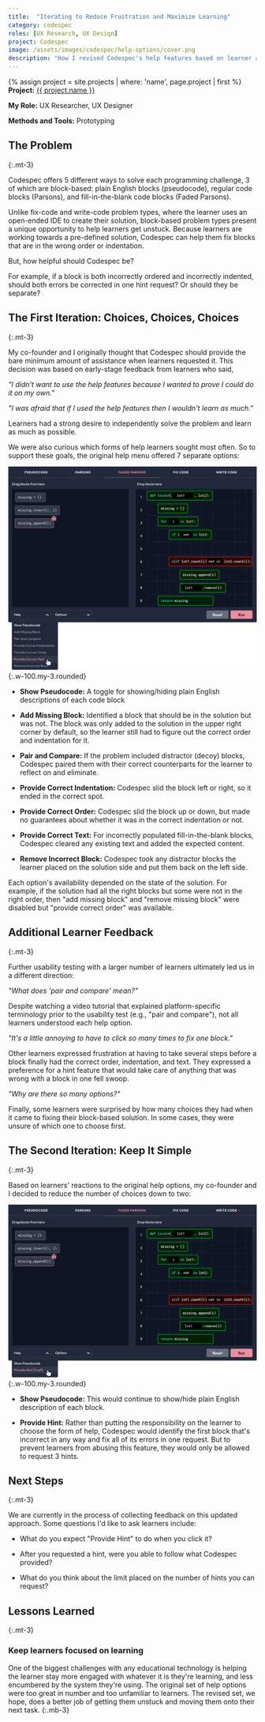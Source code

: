 ```yaml
---
title:  "Iterating to Reduce Frustration and Maximize Learning"
category: codespec
roles: [UX Research, UX Design]
project: Codespec
image: /assets/images/codespec/help-options/cover.png
description: "How I revised Codespec's help features based on learner and instructor feedback."
---
```

{% assign project = site.projects | where: 'name', page.project | first %}
**Project:** <a href="{{ project.url }}" class="text--link">{{ project.name }}</a>

**My Role:** UX Researcher, UX Designer

**Methods and Tools:** Prototyping

## The Problem
{:.mt-3}

Codespec offers 5 different ways to solve each programming challenge, 3 of which are block-based: plain English blocks (pseudocode), regular code blocks (Parsons), and fill-in-the-blank code blocks (Faded Parsons).

Unlike fix-code and write-code problem types, where the learner uses an open-ended IDE to create their solution, block-based problem types present a unique opportunity to help learners get unstuck. Because learners are working towards a pre-defined solution, Codespec can help them fix blocks that are in the wrong order or indentation.

But, how helpful should Codespec be? 

For example, if a block is both incorrectly ordered and incorrectly indented, should both errors be corrected in one hint request? Or should they be separate?

## The First Iteration: Choices, Choices, Choices
{:.mt-3}

My co-founder and I originally thought that Codespec should provide the bare minimum amount of assistance when learners requested it. This decision was based on early-stage feedback from learners who said,

_"I didn't want to use the help features because I wanted to prove I could do it on my own."_

_"I was afraid that if I used the help features then I wouldn't learn as much."_

Learners had a strong desire to independently solve the problem and learn as much as possible. 

We were also curious which forms of help learners sought most often. So to support these goals, the original help menu offered 7 separate options:

![V1 Help Options](/assets/images/codespec/help-options/all-forms-of-help.png "V1 Help Options"){:.w-100.my-3.rounded}

- **Show Pseudocode:** A toggle for showing/hiding plain English descriptions of each code block

- **Add Missing Block:** Identified a block that should be in the solution but was not. The block was only added to the solution in the upper right corner by default, so the learner still had to figure out the correct order and indentation for it.

- **Pair and Compare:** If the problem included distractor (decoy) blocks, Codespec paired them with their correct counterparts for the learner to reflect on and eliminate.

- **Provide Correct Indentation:** Codespec slid the block left or right, so it ended in the correct spot.

- **Provide Correct Order:** Codespec slid the block up or down, but made no guarantees about whether it was in the correct indentation or not.

- **Provide Correct Text:** For incorrectly populated fill-in-the-blank blocks, Codespec cleared any existing text and added the expected content.

- **Remove Incorrect Block:** Codespec took any distractor blocks the learner placed on the solution side and put them back on the left side.

Each option's availability depended on the state of the solution. For example, if the solution had all the right blocks but some were not in the right order, then "add missing block" and "remove missing block" were disabled but "provide correct order" was available.

## Additional Learner Feedback
{:.mt-3}

Further usability testing with a larger number of learners ultimately led us in a different direction:

_"What does 'pair and compare' mean?"_

Despite watching a video tutorial that explained platform-specific terminology prior to the usability test (e.g., "pair and compare"), not all learners understood each help option.

_"It's a little annoying to have to click so many times to fix one block."_

Other learners expressed frustration at having to take several steps before a block finally had the correct order, indentation, and text. They expressed a preference for a hint feature that would take care of anything that was wrong with a block in one fell swoop.

_"Why are there so many options?"_

Finally, some learners were surprised by how many choices they had when it came to fixing their block-based solution. In some cases, they were unsure of which one to choose first.

## The Second Iteration: Keep It Simple
{:.mt-3}

Based on learners' reactions to the original help options, my co-founder and I decided to reduce the number of choices down to two:

![V2 Help Options](/assets/images/codespec/help-options/two-options.png "V2 Help Options"){:.w-100.my-3.rounded}

- **Show Pseudocode:** This would continue to show/hide plain English description of each block.

- **Provide Hint:** Rather than putting the responsibility on the learner to choose the form of help, Codespec would identify the first block that's incorrect in any way and fix all of its errors in one request. But to prevent learners from abusing this feature, they would only be allowed to request 3 hints.

## Next Steps
{:.mt-3}

We are currently in the process of collecting feedback on this updated approach. Some questions I'd like to ask learners include:

- What do you expect "Provide Hint" to do when you click it?

- After you requested a hint, were you able to follow what Codespec provided?

- What do you think about the limit placed on the number of hints you can request?

## Lessons Learned
{:.mt-3}

### Keep learners focused on learning
One of the biggest challenges with any educational technology is helping the learner stay more engaged with whatever it is they're learning, and less encumbered by the system they're using. The original set of help options were too great in number and too unfamiliar to learners. The revised set, we hope, does a better job of getting them unstuck and moving them onto their next task.
{:.mb-3}

